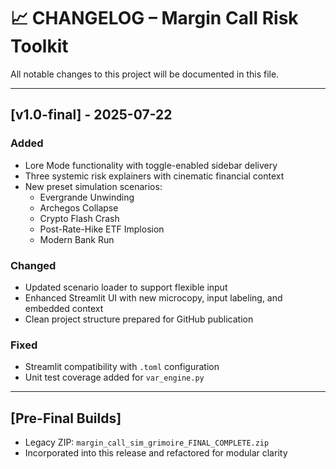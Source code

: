 # 📈 CHANGELOG – Margin Call Risk Toolkit

All notable changes to this project will be documented in this file.

---

## [v1.0-final] - 2025-07-22
### Added
- Lore Mode functionality with toggle-enabled sidebar delivery
- Three systemic risk explainers with cinematic financial context
- New preset simulation scenarios:
  - Evergrande Unwinding
  - Archegos Collapse
  - Crypto Flash Crash
  - Post-Rate-Hike ETF Implosion
  - Modern Bank Run

### Changed
- Updated scenario loader to support flexible input
- Enhanced Streamlit UI with new microcopy, input labeling, and embedded context
- Clean project structure prepared for GitHub publication

### Fixed
- Streamlit compatibility with `.toml` configuration
- Unit test coverage added for `var_engine.py`

---

## [Pre-Final Builds]
- Legacy ZIP: `margin_call_sim_grimoire_FINAL_COMPLETE.zip`
- Incorporated into this release and refactored for modular clarity